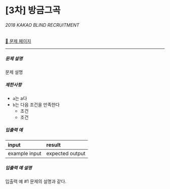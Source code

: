 # [3차] 방금그곡

###### 2018 KAKAO BLIND RECRUITMENT

[:link: 문제 페이지](https://www.example.com/)

---

##### 문제 설명

문제 설명

##### 제한사항

- `a`는 a다
- `b`는 다음 조건을 만족한다
  - 조건
  - 조건

##### 입출력 예

| input         | result          |
| :------------ | :-------------- |
| example input | expected output |

##### 입출력 예 설명

입출력 예 #1
문제의 설명과 같다.
